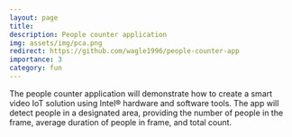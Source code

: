 ```yaml
---
layout: page
title: 
description: People counter application 
img: assets/img/pca.png
redirect: https://github.com/wagle1996/people-counter-app
importance: 3
category: fun
---
```


The people counter application will demonstrate how to create a smart video IoT solution using Intel® hardware and software tools. The app will detect people in a designated area, providing the number of people in the frame, average duration of people in frame, and total count.


